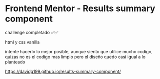# Frontend Mentor - Results summary component

challenge completado ✅✅

html y css vanilla

intente hacerlo lo mejor posible, aunque siento que utilice mucho codigo, quizas no es el codigo mas limpio pero el diseño quedo casi igual a lo planteado

https://davidg199.github.io/results-summary-component/